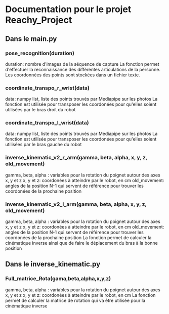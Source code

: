 # Documentation pour le projet Reachy_Project
## Dans le main.py
### pose_recognition(duration)
duration: nombre d'images de la séquence de capture
La fonction permet d'effectuer la reconnaissance des différentes articulations de la personne. Les coordonnées des points sont stockées dans un fichier texte.

### coordinate_transpo_r_wrist(data)
data: numpy list, liste des points trouvés par Mediapipe sur les photos
La fonction est utilisée pour transposer les coordonées pour qu'elles soient utilisées par le bras droit du robot

### coordinate_transpo_l_wrist(data)
data: numpy list, liste des points trouvés par Mediapipe sur les photos
La fonction est utilisée pour transposer les coordonées pour qu'elles soient utilisées par le bras gauche du robot

### inverse_kinematic_v2_r_arm(gamma, beta, alpha, x, y, z, old_movement)
gamma, beta, alpha : variables pour la rotation du poignet autour des axes x, y et z
x, y et z: coordonées à atteindre par le robot, en cm
old_movement: angles de la position N-1 qui servent de référence pour trouver les coordonées de la prochaine position

### inverse_kinematic_v2_l_arm(gamma, beta, alpha, x, y, z, old_movement)
gamma, beta, alpha : variables pour la rotation du poignet autour des axes x, y et z
x, y et z: coordonées à atteindre par le robot, en cm
old_movement: angles de la position N-1 qui servent de référence pour trouver les coordonées de la prochaine position
La fonction permet de calculer la cinématique inverse ainsi que de faire le déplacement du bras à la bonne position

## Dans le inverse_kinematic.py
### Full_matrice_Rota(gama,beta,alpha,x,y,z)
gamma, beta, alpha : variables pour la rotation du poignet autour des axes x, y et z
x, y et z: coordonées à atteindre par le robot, en cm
La fonction permet de calculer la matrice de rotation qui va être utilisée pour la cinématique inverse
